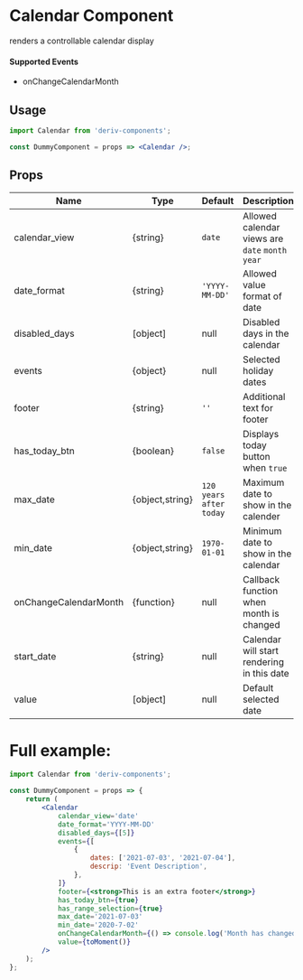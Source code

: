 # Calendar Component

renders a controllable calendar display

#### Supported Events

-   onChangeCalendarMonth

## Usage

```jsx
import Calendar from 'deriv-components';

const DummyComponent = props => <Calendar />;
```

## Props

| Name                  | Type            | Default                 | Description                                      |
| --------------------- | --------------- | ----------------------- | ------------------------------------------------ |
| calendar_view         | {string}        | `date`                  | Allowed calendar views are `date` `month` `year` |
| date_format           | {string}        | `'YYYY-MM-DD'`          | Allowed value format of date                     |
| disabled_days         | [object]        | null                    | Disabled days in the calendar                    |
| events                | {object}        | null                    | Selected holiday dates                           |
| footer                | {string}        | `''`                    | Additional text for footer                       |
| has_today_btn         | {boolean}       | `false`                 | Displays today button when `true`                |
| max_date              | {object,string} | `120 years after today` | Maximum date to show in the calender             |
| min_date              | {object,string} | `1970-01-01`            | Minimum date to show in the calendar             |
| onChangeCalendarMonth | {function}      | null                    | Callback function when month is changed          |
| start_date            | {string}        | null                    | Calendar will start rendering in this date       |
| value                 | [object]        | null                    | Default selected date                            |

# Full example:

```jsx
import Calendar from 'deriv-components';

const DummyComponent = props => {
    return (
        <Calendar
            calendar_view='date'
            date_format='YYYY-MM-DD'
            disabled_days={[5]}
            events={[
                {
                    dates: ['2021-07-03', '2021-07-04'],
                    descrip: 'Event Description',
                },
            ]}
            footer={<strong>This is an extra footer</strong>}
            has_today_btn={true}
            has_range_selection={true}
            max_date='2021-07-03'
            min_date='2020-7-02'
            onChangeCalendarMonth={() => console.log('Month has changed')}
            value={toMoment()}
        />
    );
};
```
